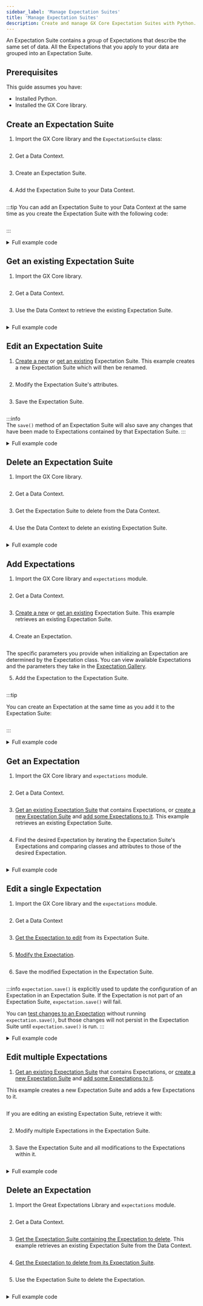 ```yaml
---
sidebar_label: 'Manage Expectation Suites'
title: 'Manage Expectation Suites'
description: Create and manage GX Core Expectation Suites with Python.
---
```


An Expectation Suite contains a group of Expectations that describe the same set of data.  All the Expectations that you apply to your data are grouped into an Expectation Suite.

## Prerequisites

This guide assumes you have:

- Installed Python.
- Installed the GX Core library.

## Create an Expectation Suite

1. Import the GX Core library and the `ExpectationSuite` class:
  ```python name="core/expectation_suites/_examples/create_an_expectation_suite.py imports"
  ```

2. Get a Data Context.
  ```python name="core/expectation_suites/_examples/create_an_expectation_suite.py get_context"
  ```

3. Create an Expectation Suite.
  ```python name="core/expectation_suites/_examples/create_an_expectation_suite.py create Expectation Suite"
  ```

4. Add the Expectation Suite to your Data Context.
  ```python name="core/expectation_suites/_examples/create_an_expectation_suite.py add snippet to Data Context"
  ```

:::tip
You can add an Expectation Suite to your Data Context at the same time as you create the Expectation Suite with the following code:
```python name="core/expectation_suites/_examples/create_an_expectation_suite.py create and add Expectation Suite to Data Context"
```
:::

<details><summary>Full example code</summary>
<p>

```python name="core/expectation_suites/_examples/create_an_expectation_suite.py full example code"
```

</p>
</details>

## Get an existing Expectation Suite

1. Import the GX Core library.
  ```python name="core/expectation_suites/_examples/get_an_expectation_suite.py imports"
  ```

2. Get a Data Context.
  ```python name="core/expectation_suites/_examples/get_an_expectation_suite.py get_context"
  ```

3. Use the Data Context to retrieve the existing Expectation Suite.
  ```python name="core/expectation_suites/_examples/get_an_expectation_suite.py create Expectation Suite"
  ```

<details><summary>Full example code</summary>
<p>

```python name="core/expectation_suites/_examples/get_an_expectation_suite.py full example code"
```

</p>
</details>

## Edit an Expectation Suite
1. [Create a new](#create-a-new-expectation-suite) or [get an existing](#get-an-existing-expectation-suite) Expectation Suite.  This example creates a new Expectation Suite which will then be renamed.
  ```python name="core/expectation_suites/_examples/edit_an_expectation_suite.py create expectation suite"
  ```

2. Modify the Expectation Suite's attributes.
  ```python name="core/expectation_suites/_examples/edit_an_expectation_suite.py edit attribute"
  ```

3. Save the Expectation Suite.
  ```python name="core/expectation_suites/_examples/edit_an_expectation_suite.py save the Expectation"
  ```

  :::info  
  The `save()` method of an Expectation Suite will also save any changes that have been made to Expectations contained by that Expectation Suite.
  :::

<details><summary>Full example code</summary>
<p>

```python name="core/expectation_suites/_examples/edit_an_expectation_suite.py full example code"
```

</p>
</details>

## Delete an Expectation Suite

1. Import the GX Core library.
  ```python name="core/expectation_suites/_examples/delete_an_expectation_suite.py imports"
  ```

2. Get a Data Context.
  ```python name="core/expectation_suites/_examples/delete_an_expectation_suite.py get_context"
  ```

3. Get the Expectation Suite to delete from the Data Context.
  ```python name="core/expectation_suites/_examples/delete_an_expectation_suite.py get Expectation Suite"
  ```

4. Use the Data Context to delete an existing Expectation Suite.
  ```python name="core/expectation_suites/_examples/delete_an_expectation_suite.py delete Expectation Suite"
  ```

<details><summary>Full example code</summary>
<p>

```python name="core/expectation_suites/_examples/delete_an_expectation_suite.py full example code"
```

</p>
</details>

## Add Expectations

1. Import the GX Core library and `expectations` module.

  ```python name="core/expectation_suites/_examples/add_expectations_to_an_expectation_suite.py imports"
  ```

2. Get a Data Context.

  ```python name="core/expectation_suites/_examples/add_expectations_to_an_expectation_suite.py get_context"
  ```

3. [Create a new](#create-a-new-expectation-suite) or [get an existing](#get-an-existing-expectation-suite) Expectation Suite.  This example retrieves an existing Expectation Suite.

  ```python name="core/expectation_suites/_examples/add_expectations_to_an_expectation_suite.py get_suite"
  ```

4. Create an Expectation.

  ```python name="core/expectation_suites/_examples/add_expectations_to_an_expectation_suite.py create an Expectation"
  ```

  The specific parameters you provide when initializing an Expectation are determined by the Expectation class.  You can view available Expectations and the parameters they take in the [Expectation Gallery](https://greatexpectations.io/expectations).


5. Add the Expectation to the Expectation Suite.
  ```python name="core/expectation_suites/_examples/add_expectations_to_an_expectation_suite.py add an Expectation to an Expectation Suite"
  ```
  :::tip 
  
  You can create an Expectation at the same time as you add it to the Expectation Suite:

  ```python name="core/expectation_suites/_examples/add_expectations_to_an_expectation_suite.py create and add an Expectation"
  ```
  
  :::

<details><summary>Full example code</summary>
<p>

```python name="core/expectation_suites/_examples/add_expectations_to_an_expectation_suite.py full example code"
```

</p>
</details>

## Get an Expectation

1. Import the GX Core library and `expectations` module.

  ```python name="core/expectation_suites/_examples/get_a_specific_expectation_from_an_expectation_suite.py imports"
  ```

2. Get a Data Context.

  ```python name="core/expectation_suites/_examples/get_a_specific_expectation_from_an_expectation_suite.py get_context"
  ```

3. [Get an existing Expectation Suite](#get-an-existing-expectation-suite) that contains Expectations, or [create a new Expectation Suite](#create-a-new-expectation-suite) and [add some Expectations to it](#add-expectations-to-an-expectation-suite).  This example retrieves an existing Expectation Suite.
  ```python name="core/expectation_suites/_examples/get_a_specific_expectation_from_an_expectation_suite.py retrieve Expectation Suite"
  ```

4. Find the desired Expectation by iterating the Expectation Suite's Expectations and comparing classes and attributes to those of the desired Expectation.
  ```python name="core/expectation_suites/_examples/get_a_specific_expectation_from_an_expectation_suite.py retrieve expectation"
  ```

<details><summary>Full example code</summary>
<p>

```python name="core/expectation_suites/_examples/get_a_specific_expectation_from_an_expectation_suite.py full example code"
```

</p>
</details>

## Edit a single Expectation

1. Import the GX Core library and the `expectations` module.
  ```python name="core/expectation_suites/_examples/get_a_specific_expectation_from_an_expectation_suite.py imports"
  ```

2. Get a Data Context
  ```python name="core/expectation_suites/_examples/edit_a_single_expectation.py get data context"
  ```

3. [Get the Expectation to edit](#get-a-specific-expectation-from-an-expectation-suite) from its Expectation Suite.
  ```python name="core/expectation_suites/_examples/edit_a_single_expectation.py get expectation to edit"
  ```

5. [Modify the Expectation](/core/expectations/manage_expectations.md#modify-an-expectation).
  ```python name="core/expectation_suites/_examples/edit_a_single_expectation.py edit attribute"
  ```

6. Save the modified Expectation in the Expectation Suite.
  ```python name="core/expectation_suites/_examples/edit_a_single_expectation.py save the Expectation"
  ```
  :::info
  `expectation.save()` is explicitly used to update the configuration of an Expectation in an Expectation Suite.  If the Expectation is not part of an Expectation Suite, `expectation.save()` will fail.
  
  You can [test changes to an Expectation](/core/expectations/manage_expectations.md#test-an-expectation) without running `expectation.save()`, but those changes will not persist in the Expectation Suite until `expectation.save()` is run.
  :::

<details><summary>Full example code</summary>
<p>

```python name="core/expectation_suites/_examples/edit_a_single_expectation.py full example code"
```

</p>
</details>

## Edit multiple Expectations

1. [Get an existing Expectation Suite](#get-an-existing-expectation-suite) that contains Expectations, or [create a new Expectation Suite](#create-a-new-expectation-suite) and [add some Expectations to it](#add-expectations-to-an-expectation-suite). 

  This example creates a new Expectation Suite and adds a few Expectations to it.
  ```python name="core/expectation_suites/_examples/edit_all_expectations_in_an_expectation_suite.py create and populate Expectation Suite"
  ```

  If you are editing an existing Expectation Suite, retrieve it with:
  ```python name="core/expectation_suites/_examples/edit_all_expectations_in_an_expectation_suite.py get Expectation Suite"
  ```

2. Modify multiple Expectations in the Expectation Suite.
  ```python name="core/expectation_suites/_examples/edit_all_expectations_in_an_expectation_suite.py modify Expectations"
  ```

3. Save the Expectation Suite and all modifications to the Expectations within it.
  ```python name="core/expectation_suites/_examples/edit_all_expectations_in_an_expectation_suite.py save Expectation Suite"
  ```

<details><summary>Full example code</summary>
<p>

```python name="core/expectation_suites/_examples/edit_all_expectations_in_an_expectation_suite.py full example code"
```

</p>
</details>

## Delete an Expectation

1. Import the Great Expectations Library and `expectations` module.
  ```python name="core/expectation_suites/_examples/delete_an_expectation_in_an_expectation_suite.py imports"
  ```

2. Get a Data Context.
  ```python name="core/expectation_suites/_examples/delete_an_expectation_in_an_expectation_suite.py get context"
  ```

3. [Get the Expectation Suite containing the Expectation to delete](#get-an-existing-expectation-suite).  This example retrieves an existing Expectation Suite from the Data Context.
  ```python name="core/expectation_suites/_examples/delete_an_expectation_in_an_expectation_suite.py get Expectation Suite"
  ```

4. [Get the Expectation to delete from its Expectation Suite](#get-a-specific-expectation-from-an-expectation-suite).
  ```python name="core/expectation_suites/_examples/delete_an_expectation_in_an_expectation_suite.py get Expectation"
  ```

5. Use the Expectation Suite to delete the Expectation.
  ```python name="core/expectation_suites/_examples/delete_an_expectation_in_an_expectation_suite.py delete the Expectation"
  ```

<details><summary>Full example code</summary>
<p>

```python name="core/expectation_suites/_examples/delete_an_expectation_in_an_expectation_suite.py full example code"
```

</p>
</details>